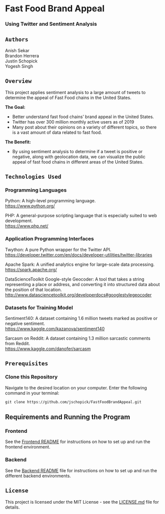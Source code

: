 # **Fast Food Brand Appeal**
### Using Twitter and Sentiment Analysis 

## `Authors`

Anish Sekar </br>
Brandon Herrera </br>
Justin Schopick </br>
Yogesh Singh

## `Overview`

This project applies sentiment analysis to a large amount of tweets to determine the appeal of Fast Food chains in the United States.

**The Goal:**
* Better understand fast food chains’ brand appeal in the United States. 
* Twitter has over 300 million monthly active users as of 2019
* Many post about their opinions on a variety of different topics, so there is a vast amount of data related to fast food.

**The Benefit:**
* By using sentiment analysis to determine if a tweet is positive or negative, along with geolocation data, we can visualize the public appeal of fast food chains in different areas of the United States.

## `Technologies Used`

### **Programming Languages**

Python: A high-level programming language.
</br> https://www.python.org/

PHP: A general-purpose scripting language that is especially suited to web development.
</br> https://www.php.net/


### **Application Programming Interfaces**

Twython: A pure Python wrapper for the Twitter API.
</br> https://developer.twitter.com/en/docs/developer-utilities/twitter-libraries

Apache Spark: A unified analytics engine for large-scale data processing.
</br> https://spark.apache.org/

DataScienceToolkit Google-style Geocoder: A tool that takes a string representing a place or address, and converting it into structured data about the position of that location.
</br> http://www.datasciencetoolkit.org/developerdocs#googlestylegeocoder

### **Datasets for Training Model**

Sentiment140: A dataset containing 1.6 million tweets marked as positive or negative sentiment.
</br> https://www.kaggle.com/kazanova/sentiment140

Sarcasm on Reddit: A dataset containing 1.3 million sarcastic comments from Reddit.
</br> https://www.kaggle.com/danofer/sarcasm

## `Prerequisites`

### Clone this Repository

Navigate to the desired location on your computer. Enter the following command in your terminal:
```
git clone https://github.com/jschopick/FastFoodBrandAppeal.git
```

## Requirements and Running the Program

### Frontend

See the [Frontend README](frontend/README.md) for instructions on how to set up and run the frontend environment.

### Backend

See the [Backend README](backend/README.md) file for instructions on how to set up and run the different backend environments.

## `License`

This project is licensed under the MIT License - see the [LICENSE.md](LICENSE.md) file for details.